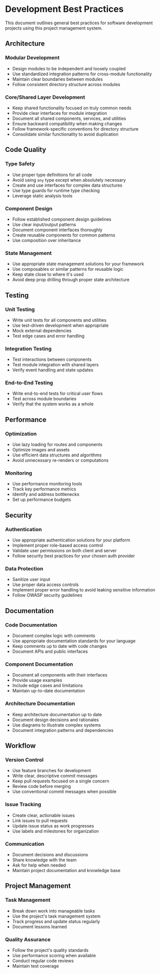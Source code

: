 # Development Best Practices

This document outlines general best practices for software development projects using this project management system.

## Architecture

### Modular Development
- Design modules to be independent and loosely coupled
- Use standardized integration patterns for cross-module functionality
- Maintain clear boundaries between modules
- Follow consistent directory structure across modules

### Core/Shared Layer Development
- Keep shared functionality focused on truly common needs
- Provide clear interfaces for module integration
- Document all shared components, services, and utilities
- Ensure backward compatibility when making changes
- Follow framework-specific conventions for directory structure
- Consolidate similar functionality to avoid duplication

## Code Quality

### Type Safety
- Use proper type definitions for all code
- Avoid using `any` type except when absolutely necessary
- Create and use interfaces for complex data structures
- Use type guards for runtime type checking
- Leverage static analysis tools

### Component Design
- Follow established component design guidelines
- Use clear input/output patterns
- Document component interfaces thoroughly
- Create reusable components for common patterns
- Use composition over inheritance

### State Management
- Use appropriate state management solutions for your framework
- Use composables or similar patterns for reusable logic
- Keep state close to where it's used
- Avoid deep prop drilling through proper state architecture

## Testing

### Unit Testing
- Write unit tests for all components and utilities
- Use test-driven development when appropriate
- Mock external dependencies
- Test edge cases and error handling

### Integration Testing
- Test interactions between components
- Test module integration with shared layers
- Verify event handling and state updates

### End-to-End Testing
- Write end-to-end tests for critical user flows
- Test across module boundaries
- Verify that the system works as a whole

## Performance

### Optimization
- Use lazy loading for routes and components
- Optimize images and assets
- Use efficient data structures and algorithms
- Avoid unnecessary re-renders or computations

### Monitoring
- Use performance monitoring tools
- Track key performance metrics
- Identify and address bottlenecks
- Set up performance budgets

## Security

### Authentication
- Use appropriate authentication solutions for your platform
- Implement proper role-based access control
- Validate user permissions on both client and server
- Follow security best practices for your chosen auth provider

### Data Protection
- Sanitize user input
- Use proper data access controls
- Implement proper error handling to avoid leaking sensitive information
- Follow OWASP security guidelines

## Documentation

### Code Documentation
- Document complex logic with comments
- Use appropriate documentation standards for your language
- Keep comments up to date with code changes
- Document APIs and public interfaces

### Component Documentation
- Document all components with their interfaces
- Provide usage examples
- Include edge cases and limitations
- Maintain up-to-date documentation

### Architecture Documentation
- Keep architecture documentation up to date
- Document design decisions and rationales
- Use diagrams to illustrate complex systems
- Document integration patterns and dependencies

## Workflow

### Version Control
- Use feature branches for development
- Write clear, descriptive commit messages
- Keep pull requests focused on a single concern
- Review code before merging
- Use conventional commit messages when possible

### Issue Tracking
- Create clear, actionable issues
- Link issues to pull requests
- Update issue status as work progresses
- Use labels and milestones for organization

### Communication
- Document decisions and discussions
- Share knowledge with the team
- Ask for help when needed
- Maintain project documentation and knowledge base

## Project Management

### Task Management
- Break down work into manageable tasks
- Use the project's task management system
- Track progress and update status regularly
- Document lessons learned

### Quality Assurance
- Follow the project's quality standards
- Use performance scoring when available
- Conduct regular code reviews
- Maintain test coverage
